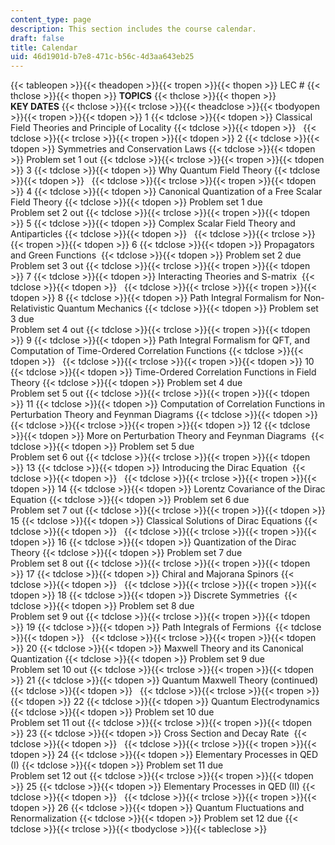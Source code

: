 ```yaml
---
content_type: page
description: This section includes the course calendar.
draft: false
title: Calendar
uid: 46d1901d-b7e8-471c-b56c-4d3aa643eb25
---
```

{{< tableopen >}}{{< theadopen >}}{{< tropen >}}{{< thopen >}}
LEC #
{{< thclose >}}{{< thopen >}}
**TOPICS**
{{< thclose >}}{{< thopen >}}
**KEY DATES**
{{< thclose >}}{{< trclose >}}{{< theadclose >}}{{< tbodyopen >}}{{< tropen >}}{{< tdopen >}}
1
{{< tdclose >}}{{< tdopen >}}
Classical Field Theories and Principle of Locality
{{< tdclose >}}{{< tdopen >}}
 
{{< tdclose >}}{{< trclose >}}{{< tropen >}}{{< tdopen >}}
2
{{< tdclose >}}{{< tdopen >}}
Symmetries and Conservation Laws
{{< tdclose >}}{{< tdopen >}}
Problem set 1 out
{{< tdclose >}}{{< trclose >}}{{< tropen >}}{{< tdopen >}}
3
{{< tdclose >}}{{< tdopen >}}
Why Quantum Field Theory
{{< tdclose >}}{{< tdopen >}}
 
{{< tdclose >}}{{< trclose >}}{{< tropen >}}{{< tdopen >}}
4
{{< tdclose >}}{{< tdopen >}}
Canonical Quantization of a Free Scalar Field Theory
{{< tdclose >}}{{< tdopen >}}
Problem set 1 due     
Problem set 2 out
{{< tdclose >}}{{< trclose >}}{{< tropen >}}{{< tdopen >}}
5
{{< tdclose >}}{{< tdopen >}}
Complex Scalar Field Theory and Antiparticles
{{< tdclose >}}{{< tdopen >}}
 
{{< tdclose >}}{{< trclose >}}{{< tropen >}}{{< tdopen >}}
6
{{< tdclose >}}{{< tdopen >}}
Propagators and Green Functions 
{{< tdclose >}}{{< tdopen >}}
Problem set 2 due     
Problem set 3 out
{{< tdclose >}}{{< trclose >}}{{< tropen >}}{{< tdopen >}}
7
{{< tdclose >}}{{< tdopen >}}
Interacting Theories and S-matrix 
{{< tdclose >}}{{< tdopen >}}
 
{{< tdclose >}}{{< trclose >}}{{< tropen >}}{{< tdopen >}}
8
{{< tdclose >}}{{< tdopen >}}
Path Integral Formalism for Non-Relativistic Quantum Mechanics
{{< tdclose >}}{{< tdopen >}}
Problem set 3 due     
Problem set 4 out
{{< tdclose >}}{{< trclose >}}{{< tropen >}}{{< tdopen >}}
9
{{< tdclose >}}{{< tdopen >}}
Path Integral Formalism for QFT, and Computation of Time-Ordered Correlation Functions
{{< tdclose >}}{{< tdopen >}}
 
{{< tdclose >}}{{< trclose >}}{{< tropen >}}{{< tdopen >}}
10
{{< tdclose >}}{{< tdopen >}}
Time-Ordered Correlation Functions in Field Theory
{{< tdclose >}}{{< tdopen >}}
Problem set 4 due     
Problem set 5 out
{{< tdclose >}}{{< trclose >}}{{< tropen >}}{{< tdopen >}}
11
{{< tdclose >}}{{< tdopen >}}
Computation of Correlation Functions in Perturbation Theory and Feynman Diagrams
{{< tdclose >}}{{< tdopen >}}
 
{{< tdclose >}}{{< trclose >}}{{< tropen >}}{{< tdopen >}}
12
{{< tdclose >}}{{< tdopen >}}
More on Perturbation Theory and Feynman Diagrams 
{{< tdclose >}}{{< tdopen >}}
Problem set 5 due     
Problem set 6 out
{{< tdclose >}}{{< trclose >}}{{< tropen >}}{{< tdopen >}}
13
{{< tdclose >}}{{< tdopen >}}
Introducing the Dirac Equation 
{{< tdclose >}}{{< tdopen >}}
 
{{< tdclose >}}{{< trclose >}}{{< tropen >}}{{< tdopen >}}
14
{{< tdclose >}}{{< tdopen >}}
Lorentz Covariance of the Dirac Equation
{{< tdclose >}}{{< tdopen >}}
Problem set 6 due     
Problem set 7 out
{{< tdclose >}}{{< trclose >}}{{< tropen >}}{{< tdopen >}}
15
{{< tdclose >}}{{< tdopen >}}
Classical Solutions of Dirac Equations
{{< tdclose >}}{{< tdopen >}}
 
{{< tdclose >}}{{< trclose >}}{{< tropen >}}{{< tdopen >}}
16
{{< tdclose >}}{{< tdopen >}}
Quantization of the Dirac Theory
{{< tdclose >}}{{< tdopen >}}
Problem set 7 due     
Problem set 8 out
{{< tdclose >}}{{< trclose >}}{{< tropen >}}{{< tdopen >}}
17
{{< tdclose >}}{{< tdopen >}}
Chiral and Majorana Spinors
{{< tdclose >}}{{< tdopen >}}
 
{{< tdclose >}}{{< trclose >}}{{< tropen >}}{{< tdopen >}}
18
{{< tdclose >}}{{< tdopen >}}
Discrete Symmetries 
{{< tdclose >}}{{< tdopen >}}
Problem set 8 due     
Problem set 9 out
{{< tdclose >}}{{< trclose >}}{{< tropen >}}{{< tdopen >}}
19
{{< tdclose >}}{{< tdopen >}}
Path Integrals of Fermions 
{{< tdclose >}}{{< tdopen >}}
 
{{< tdclose >}}{{< trclose >}}{{< tropen >}}{{< tdopen >}}
20
{{< tdclose >}}{{< tdopen >}}
Maxwell Theory and its Canonical Quantization
{{< tdclose >}}{{< tdopen >}}
Problem set 9 due     
Problem set 10 out
{{< tdclose >}}{{< trclose >}}{{< tropen >}}{{< tdopen >}}
21
{{< tdclose >}}{{< tdopen >}}
Quantum Maxwell Theory (continued)
{{< tdclose >}}{{< tdopen >}}
 
{{< tdclose >}}{{< trclose >}}{{< tropen >}}{{< tdopen >}}
22
{{< tdclose >}}{{< tdopen >}}
Quantum Electrodynamics
{{< tdclose >}}{{< tdopen >}}
Problem set 10 due     
Problem set 11 out
{{< tdclose >}}{{< trclose >}}{{< tropen >}}{{< tdopen >}}
23
{{< tdclose >}}{{< tdopen >}}
Cross Section and Decay Rate 
{{< tdclose >}}{{< tdopen >}}
 
{{< tdclose >}}{{< trclose >}}{{< tropen >}}{{< tdopen >}}
24
{{< tdclose >}}{{< tdopen >}}
Elementary Processes in QED (I)
{{< tdclose >}}{{< tdopen >}}
Problem set 11 due     
Problem set 12 out
{{< tdclose >}}{{< trclose >}}{{< tropen >}}{{< tdopen >}}
25
{{< tdclose >}}{{< tdopen >}}
Elementary Processes in QED (II)
{{< tdclose >}}{{< tdopen >}}
 
{{< tdclose >}}{{< trclose >}}{{< tropen >}}{{< tdopen >}}
26
{{< tdclose >}}{{< tdopen >}}
Quantum Fluctuations and Renormalization
{{< tdclose >}}{{< tdopen >}}
Problem set 12 due
{{< tdclose >}}{{< trclose >}}{{< tbodyclose >}}{{< tableclose >}}